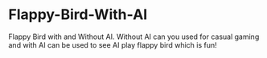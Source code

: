 ﻿# Flappy-Bird-With-AI
Flappy Bird with and Without AI. Without AI can you used for casual gaming and with AI can be used to see AI play flappy bird which is fun!
